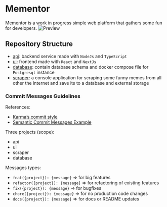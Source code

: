 # Mementor

Mementor is a work in progress simple web platform that gathers some fun for developers.
![Preview](docs/preview.gif)
## Repository Structure
- [api](/api): backend service made with `NodeJs` and `TypeScript`
- [ui](/ui): frontend made with `React` and `NextJs`
- [database](/database): contain database schema and docker compose file for `Postgresql` instance
- [scraper](/scraper): a console application for scraping some funny memes from all other the internet and save its to a database and external storage
### Commit Messages Guidelines

References:
- [Karma’s commit style](http://karma-runner.github.io/0.10/dev/git-commit-msg.html)
- [Semantic Commit Messages Example](https://sparkbox.com/foundry/semantic_commit_messages)

Three projects (scope): 
- api
- ui
- scraper
- database

Messages types: 
- `feat({project}): {message}` => for big features
- `refactor({project}): {message}` => for refactoring of existing features
- `fix({project}): {message}` => for bugfixes
- `chore({project}): {message}` => for no production code changes
- `docs({project}): {message}` => for docs or README updates